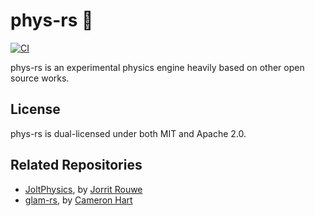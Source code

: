 # phys-rs 🚧

[![CI](https://github.com/SK83RJOSH/phys-rs/actions/workflows/ci.yml/badge.svg?branch=main)](https://github.com/SK83RJOSH/phys-rs/actions/workflows/ci.yml?query=branch%3Amain)

phys-rs is an experimental physics engine heavily based on other open source works.

## License

phys-rs is dual-licensed under both MIT and Apache 2.0.

## Related Repositories

- [JoltPhysics](https://github.com/jrouwe/JoltPhysics), by [Jorrit Rouwe](https://github.com/jrouwe)
- [glam-rs](https://github.com/bitshifter/glam-rs), by [Cameron Hart](https://github.com/bitshifter)
